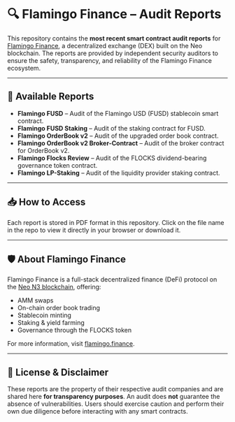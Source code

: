 # 🔍 Flamingo Finance – Audit Reports

This repository contains the **most recent smart contract audit reports** for [Flamingo Finance](https://flamingo.finance/), a decentralized exchange (DEX) built on the Neo blockchain. The reports are provided by independent security auditors to ensure the safety, transparency, and reliability of the Flamingo Finance ecosystem.

---

## 📄 Available Reports

- **Flamingo FUSD** – Audit of the Flamingo USD (FUSD) stablecoin smart contract.
- **Flamingo FUSD Staking** – Audit of the staking contract for FUSD.
- **Flamingo OrderBook v2** – Audit of the upgraded order book contract.
- **Flamingo OrderBook v2 Broker-Contract** – Audit of the broker contract for OrderBook v2.
- **Flamingo Flocks Review** – Audit of the FLOCKS dividend-bearing governance token contract.
- **Flamingo LP-Staking** – Audit of the liquidity provider staking contract.

---

## 📥 How to Access
Each report is stored in PDF format in this repository.  Click on the file name in the repo to view it directly in your browser or download it.

---

## 🛡️ About Flamingo Finance
Flamingo Finance is a full-stack decentralized finance (DeFi) protocol on the [Neo N3 blockchain](https://neo.org/), offering:
- AMM swaps
- On-chain order book trading
- Stablecoin minting
- Staking & yield farming
- Governance through the FLOCKS token

For more information, visit [flamingo.finance](https://flamingo.finance/).

---

## 📜 License & Disclaimer
These reports are the property of their respective audit companies and are shared here **for transparency purposes**. An audit does **not** guarantee the absence of vulnerabilities. Users should exercise caution and perform their own due diligence before interacting with any smart contracts.

